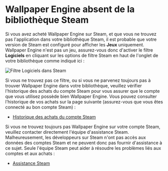 # Wallpaper Engine absent de la bibliothèque Steam

Si vous avez acheté Wallpaper Engine sur Steam, et que vous ne trouvez pas l'application dans votre bibliothèque Steam, il est probable que votre version de Steam est configuré pour afficher les **Jeux** uniquement. Wallpaper Engine n'est pas un jeu, assurez-vous donc d'activer le filtre **Logiciels** en cliquant sur les options de filtre Steam en haut de l'onglet de votre bibliothèque comme indiqué ici :

![Filtre Logiciels dans Steam](/img/faq/gamesandsoftware.gif)

Si vous ne trouvez pas ce filtre, ou si vous ne parvenez toujours pas à trouver Wallpaper Engine dans votre bibliothèque, veuillez vérifier l'historique des achats du compte Steam pour vous assurer que le compte que vous utilisez possède bien Wallpaper Engine. Vous pouvez consulter l'historique de vos achats sur la page suivante (assurez-vous que vous êtes connecté au bon compte Steam) :

* [Historique des achats du compte Steam](https://store.steampowered.com/account/history/)

Si vous ne trouvez toujours pas Wallpaper Engine sur votre compte Steam, veuillez contacter directement l'équipe d'assistance Steam. Malheureusement, les développeurs sur Steam n'ont pas accès aux données des comptes Steam et ne peuvent donc pas fournir d'assistance à ce sujet. Seule l'équipe Steam peut aider à résoudre les problèmes liés aux comptes et aux achats :

* [Assistance Steam](https://help.steampowered.com)
